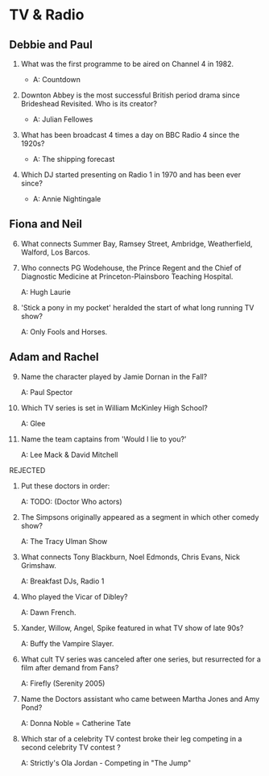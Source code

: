 TV & Radio
==========

Debbie and Paul
---------------
1. What was the first programme to be aired on Channel 4 in 1982.

    * A: Countdown


3. Downton Abbey is the most successful British period drama since Brideshead Revisited. Who is its creator?

    * A: Julian Fellowes

4. What has been broadcast 4 times a day on BBC Radio 4 since the 1920s?

    * A: The shipping forecast

5. Which DJ started presenting on Radio 1 in 1970 and has been ever since?

    * A: Annie Nightingale

Fiona and Neil
--------------


6. What connects Summer Bay, Ramsey Street, Ambridge, Weatherfield, Walford, Los Barcos.


7. Who connects PG Wodehouse, the Prince Regent and the Chief of Diagnostic Medicine at Princeton-Plainsboro Teaching Hospital.

    A: Hugh Laurie


8. 'Stick a pony in my pocket' heralded the start of what long running TV show?

    A: Only Fools and Horses.
    

Adam and Rachel
---------------


9. Name the character played by Jamie Dornan in the Fall?

    A: Paul Spector

10. Which TV series is set in William McKinley High School?

    A: Glee


11. Name the team captains from 'Would I lie to you?'

    A: Lee Mack & David Mitchell


REJECTED
1. Put these doctors in order:

    A: TODO: (Doctor Who actors)

2. The Simpsons originally appeared as a segment in which other comedy show?

    A: The Tracy Ulman Show


4. What connects Tony Blackburn, Noel Edmonds, Chris Evans, Nick Grimshaw.

    A: Breakfast DJs, Radio 1

6. Who played the Vicar of Dibley?

    A: Dawn French.

8. Xander, Willow, Angel, Spike featured in what TV show of late 90s?

    A: Buffy the Vampire Slayer.


1. What cult TV series was canceled after one series, but resurrected for a film after demand from Fans?

    A: Firefly (Serenity 2005)

2. Name the Doctors assistant who came between Martha Jones and Amy Pond? 

    A: Donna Noble = Catherine Tate

3. Which star of a celebrity TV contest broke their leg competing in a second celebrity TV contest ?

    A: Strictly's Ola Jordan - Competing in "The Jump" 




